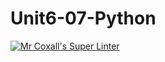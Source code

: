 # Unit6-07-Python
[![Mr Coxall's Super Linter](https://github.com/ICS3U-Programming-TamerZ/Unit6-07-Python/workflows/Mr%20Coxall's%20Super%20Linter/badge.svg)](https://github.com/ICS3U-Programming-TamerZ/Unit6-07-Python/actions/)
